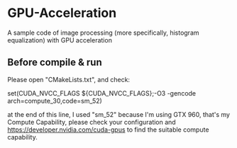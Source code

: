 # GPU-Acceleration
A sample code of image processing (more specifically, histogram equalization) with GPU acceleration

## Before compile & run
Please open "CMakeLists.txt", and check:

set(CUDA_NVCC_FLAGS ${CUDA_NVCC_FLAGS};-O3 -gencode arch=compute_30,code=sm_52)

at the end of this line, I used "sm_52" because I'm using GTX 960, that's my Compute Capability, please check your configuration and https://developer.nvidia.com/cuda-gpus to find the suitable compute capability.

